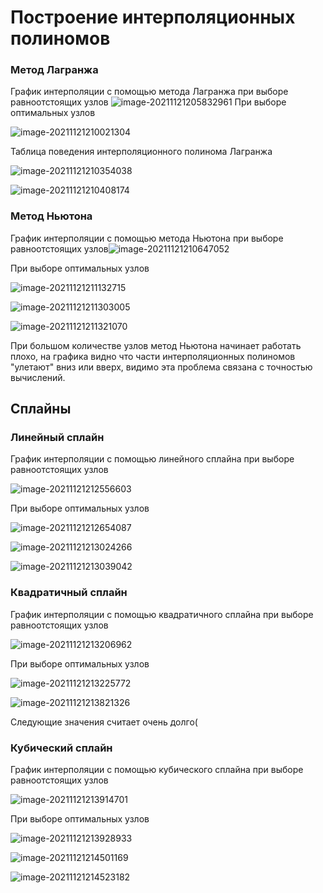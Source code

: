 # Построение интерполяционных полиномов
### Метод Лагранжа

График интерполяции с помощью метода Лагранжа при выборе равноотстоящих узлов
![image-20211121205832961](C:\Users\Ilya\AppData\Roaming\Typora\typora-user-images\image-20211121205832961.png)
При выборе оптимальных узлов

![image-20211121210021304](C:\Users\Ilya\AppData\Roaming\Typora\typora-user-images\image-20211121210021304.png)

Таблица поведения интерполяционного полинома Лагранжа

![image-20211121210354038](C:\Users\Ilya\AppData\Roaming\Typora\typora-user-images\image-20211121210354038.png)

![image-20211121210408174](C:\Users\Ilya\AppData\Roaming\Typora\typora-user-images\image-20211121210408174.png)

### Метод Ньютона
График интерполяции с помощью метода Ньютона при выборе равноотстоящих узлов![image-20211121210647052](C:\Users\Ilya\AppData\Roaming\Typora\typora-user-images\image-20211121210647052.png)

При выборе оптимальных узлов

![image-20211121211132715](C:\Users\Ilya\AppData\Roaming\Typora\typora-user-images\image-20211121211132715.png)

![image-20211121211303005](C:\Users\Ilya\AppData\Roaming\Typora\typora-user-images\image-20211121211303005.png)

![image-20211121211321070](C:\Users\Ilya\AppData\Roaming\Typora\typora-user-images\image-20211121211321070.png)

При большом количестве узлов метод Ньютона начинает работать плохо, на графика видно что части интерполяционных полиномов "улетают" вниз или вверх, видимо эта проблема связана с точностью вычислений.

## Сплайны
### Линейный сплайн
График интерполяции с помощью линейного сплайна при выборе равноотстоящих узлов

![image-20211121212556603](C:\Users\Ilya\AppData\Roaming\Typora\typora-user-images\image-20211121212556603.png)

При выборе оптимальных узлов

![image-20211121212654087](C:\Users\Ilya\AppData\Roaming\Typora\typora-user-images\image-20211121212654087.png)

![image-20211121213024266](C:\Users\Ilya\AppData\Roaming\Typora\typora-user-images\image-20211121213024266.png)

![image-20211121213039042](C:\Users\Ilya\AppData\Roaming\Typora\typora-user-images\image-20211121213039042.png)

### Квадратичный сплайн
График интерполяции с помощью квадратичного сплайна при выборе равноотстоящих узлов

![image-20211121213206962](C:\Users\Ilya\AppData\Roaming\Typora\typora-user-images\image-20211121213206962.png)

При выборе оптимальных узлов

![image-20211121213225772](C:\Users\Ilya\AppData\Roaming\Typora\typora-user-images\image-20211121213225772.png)

![image-20211121213821326](C:\Users\Ilya\AppData\Roaming\Typora\typora-user-images\image-20211121213821326.png)

Следующие значения считает очень долго(

### Кубический сплайн
График интерполяции с помощью кубического сплайна при выборе равноотстоящих узлов

![image-20211121213914701](C:\Users\Ilya\AppData\Roaming\Typora\typora-user-images\image-20211121213914701.png)

При выборе оптимальных узлов

![image-20211121213928933](C:\Users\Ilya\AppData\Roaming\Typora\typora-user-images\image-20211121213928933.png)

![image-20211121214501169](C:\Users\Ilya\AppData\Roaming\Typora\typora-user-images\image-20211121214501169.png)

![image-20211121214523182](C:\Users\Ilya\AppData\Roaming\Typora\typora-user-images\image-20211121214523182.png)

